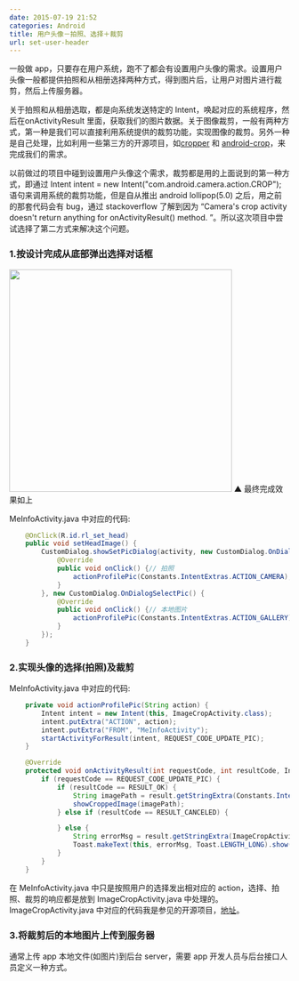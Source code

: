 ```yaml
---
date: 2015-07-19 21:52
categories: Android
title: 用户头像－拍照、选择＋裁剪
url: set-user-header
---
```


一般做 app，只要存在用户系统，跑不了都会有设置用户头像的需求。设置用户头像一般都提供拍照和从相册选择两种方式，得到图片后，让用户对图片进行裁剪，然后上传服务器。

关于拍照和从相册选取，都是向系统发送特定的 Intent，唤起对应的系统程序，然后在onActivityResult 里面，获取我们的图片数据。关于图像裁剪，一般有两种方式，第一种是我们可以直接利用系统提供的裁剪功能，实现图像的裁剪。另外一种是自己处理，比如利用一些第三方的开源项目，如[cropper](https://github.com/edmodo/cropper) 和 [android-crop](https://github.com/jdamcd/android-crop)，来完成我们的需求。

以前做过的项目中碰到设置用户头像这个需求，裁剪都是用的上面说到的第一种方式，即通过 Intent intent = new Intent("com.android.camera.action.CROP"); 语句来调用系统的裁剪功能，但是自从推出 android lollipop(5.0) 之后，用之前的那套代码会有 bug，通过 stackoverflow 了解到因为 “Camera's crop activity doesn't return anything for onActivityResult() method. ”。所以这次项目中尝试选择了第二方式来解决这个问题。

### 1.按设计完成从底部弹出选择对话框
<img src="http://ww4.sinaimg.cn/mw690/62ed8609gw1eu8f8qo62ij20lc0zkwfy.jpg" width="400" />
▲ 最终完成效果如上

MeInfoActivity.java 中对应的代码:
```java
    @OnClick(R.id.rl_set_head)
    public void setHeadImage() {
        CustomDialog.showSetPicDialog(activity, new CustomDialog.OnDialogTakePic() {
            @Override
            public void onClick() {// 拍照
                actionProfilePic(Constants.IntentExtras.ACTION_CAMERA);
            }
        }, new CustomDialog.OnDialogSelectPic() {
            @Override
            public void onClick() {// 本地图片
                actionProfilePic(Constants.IntentExtras.ACTION_GALLERY);
            }
        });
    }
```
### 2.实现头像的选择(拍照)及裁剪
MeInfoActivity.java 中对应的代码:
```java
    private void actionProfilePic(String action) {
        Intent intent = new Intent(this, ImageCropActivity.class);
        intent.putExtra("ACTION", action);
        intent.putExtra("FROM", "MeInfoActivity");
        startActivityForResult(intent, REQUEST_CODE_UPDATE_PIC);
    }

    @Override
    protected void onActivityResult(int requestCode, int resultCode, Intent result) {
        if (requestCode == REQUEST_CODE_UPDATE_PIC) {
            if (resultCode == RESULT_OK) {
                String imagePath = result.getStringExtra(Constants.IntentExtras.IMAGE_PATH);
                showCroppedImage(imagePath);
            } else if (resultCode == RESULT_CANCELED) {

            } else {
                String errorMsg = result.getStringExtra(ImageCropActivity.ERROR_MSG);
                Toast.makeText(this, errorMsg, Toast.LENGTH_LONG).show();
            }
        }
    }
```
在 MeInfoActivity.java 中只是按照用户的选择发出相对应的 action，选择、拍照、裁剪的响应都是放到 ImageCropActivity.java 中处理的。
ImageCropActivity.java 中对应的代码我是参见的开源项目，[地址](https://github.com/albinmathew/PhotoCrop/blob/master/app%2Fsrc%2Fmain%2Fjava%2Fcom%2Falbinmathew%2Fsamples%2Fphotocrop%2FImageCropActivity.java)。

### 3.将裁剪后的本地图片上传到服务器
通常上传 app 本地文件(如图片)到后台 server，需要 app 开发人员与后台接口人员定义一种方式。